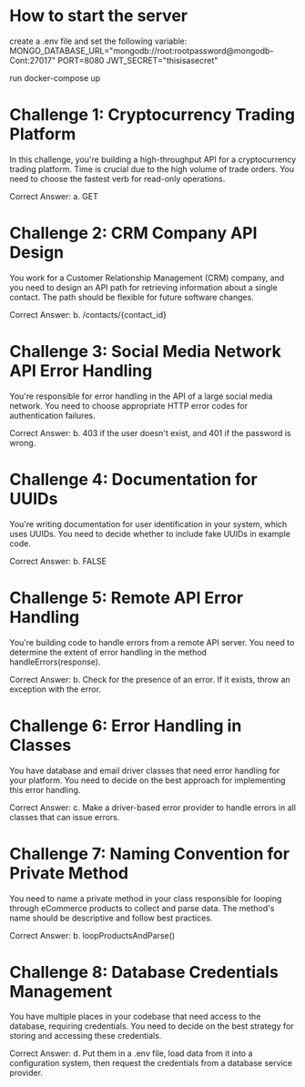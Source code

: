 # How to start the server
create a .env file and set the following variable:
MONGO_DATABASE_URL="mongodb://root:rootpassword@mongodb-Cont:27017"
PORT=8080
JWT_SECRET="thisisasecret"

run docker-compose up

# Challenge 1: Cryptocurrency Trading Platform
In this challenge, you're building a high-throughput API for a cryptocurrency trading platform. Time is crucial due to the high volume of trade orders. You need to choose the fastest verb for read-only operations.

Correct Answer:
a. GET

# Challenge 2: CRM Company API Design
You work for a Customer Relationship Management (CRM) company, and you need to design an API path for retrieving information about a single contact. The path should be flexible for future software changes.

Correct Answer:
b. /contacts/{contact_id}

# Challenge 3: Social Media Network API Error Handling
You're responsible for error handling in the API of a large social media network. You need to choose appropriate HTTP error codes for authentication failures.

Correct Answer:
b. 403 if the user doesn't exist, and 401 if the password is wrong.

# Challenge 4: Documentation for UUIDs
You're writing documentation for user identification in your system, which uses UUIDs. You need to decide whether to include fake UUIDs in example code.

Correct Answer:
b. FALSE

# Challenge 5: Remote API Error Handling
You're building code to handle errors from a remote API server. You need to determine the extent of error handling in the method handleErrors(response).

Correct Answer:
b. Check for the presence of an error. If it exists, throw an exception with the error.

# Challenge 6: Error Handling in Classes
You have database and email driver classes that need error handling for your platform. You need to decide on the best approach for implementing this error handling.

Correct Answer:
c. Make a driver-based error provider to handle errors in all classes that can issue errors.

# Challenge 7: Naming Convention for Private Method
You need to name a private method in your class responsible for looping through eCommerce products to collect and parse data. The method's name should be descriptive and follow best practices.

Correct Answer:
b. loopProductsAndParse()

# Challenge 8: Database Credentials Management
You have multiple places in your codebase that need access to the database, requiring credentials. You need to decide on the best strategy for storing and accessing these credentials.

Correct Answer:
d. Put them in a .env file, load data from it into a configuration system, then request the credentials from a database service provider.

